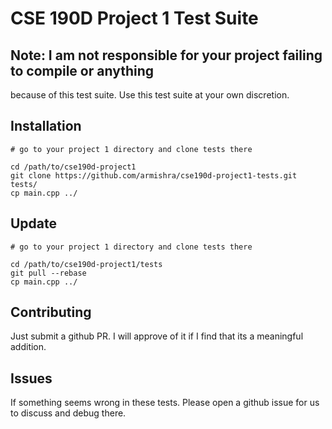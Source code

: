 # CSE 190D Project 1 Test Suite

## Note: I am not responsible for your project failing to compile or anything
because of this test suite. Use this test suite at your own discretion.

## Installation

```
# go to your project 1 directory and clone tests there

cd /path/to/cse190d-project1
git clone https://github.com/armishra/cse190d-project1-tests.git tests/
cp main.cpp ../
```

## Update
```
# go to your project 1 directory and clone tests there

cd /path/to/cse190d-project1/tests
git pull --rebase
cp main.cpp ../
```

## Contributing
Just submit a github PR. I will approve of it if I find that its a meaningful
addition.

## Issues
If something seems wrong in these tests. Please open a github issue for us to
discuss and debug there.
